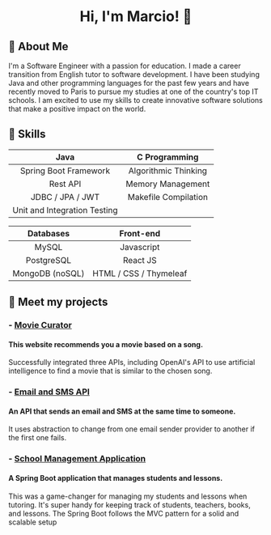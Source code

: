 <h1 align=center>Hi, I'm Marcio! 👋</h1>

## 🚀 About Me
I'm a Software Engineer with a passion for education. I made a career transition from English tutor to software development. I have been studying Java and other programming languages for the past few years and have recently moved to Paris to pursue my studies at one of the country's top IT schools. I am excited to use my skills to create innovative software solutions that make a positive impact on the world.

## 💪 Skills

| Java  | C Programming |
| :-------------: | :-------------: |
| Spring Boot Framework  | Algorithmic Thinking  |
| Rest API  | Memory Management |
| JDBC / JPA / JWT  | Makefile Compilation |
| Unit and Integration Testing |

| Databases  | Front-end  |
| :-------------: | :-------------: |
| MySQL  | Javascript  |
| PostgreSQL  | React JS |
| MongoDB (noSQL)  | HTML / CSS / Thymeleaf |

## 📁 Meet my projects

### - [Movie Curator](https://github.com/marcioflaviob/msfinder)
#### This website recommends you a movie based on a song.
Successfully integrated three APIs, including OpenAI's API to use artificial intelligence to find a movie that is similar to the chosen song.

### - [Email and SMS API](https://github.com/marcioflaviob/email-sms-sender)
#### An API that sends an email and SMS at the same time to someone.
It uses abstraction to change from one email sender provider to another if the first one fails.

### - [School Management Application](https://github.com/marcioflaviob/email-sms-sender)
#### A Spring Boot application that manages students and lessons.
This was a game-changer for managing my students and lessons when tutoring. It's super handy for keeping track of students, teachers, books, and lessons. The Spring Boot follows the MVC pattern for a solid and scalable setup
